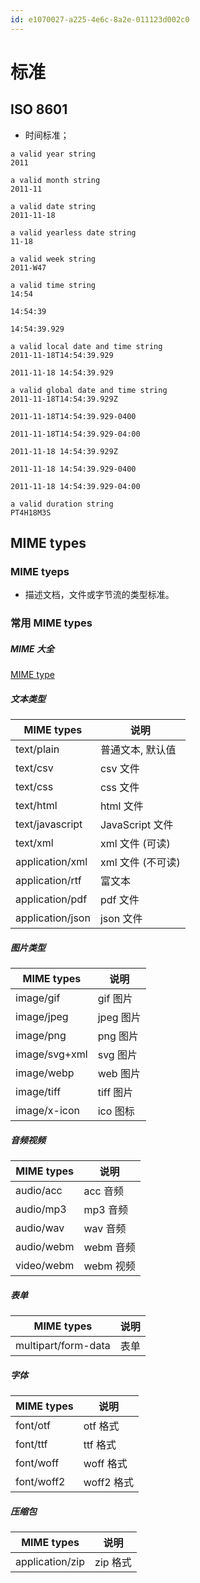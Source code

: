 ```yaml
---
id: e1070027-a225-4e6c-8a2e-011123d002c0
---
```

# 标准

## ISO 8601

- 时间标准；

```datetime
a valid year string
2011

a valid month string
2011-11

a valid date string
2011-11-18

a valid yearless date string
11-18

a valid week string
2011-W47

a valid time string
14:54

14:54:39

14:54:39.929

a valid local date and time string
2011-11-18T14:54:39.929

2011-11-18 14:54:39.929

a valid global date and time string
2011-11-18T14:54:39.929Z

2011-11-18T14:54:39.929-0400

2011-11-18T14:54:39.929-04:00

2011-11-18 14:54:39.929Z

2011-11-18 14:54:39.929-0400

2011-11-18 14:54:39.929-04:00

a valid duration string
PT4H18M3S
```

## MIME types

### MIME tyeps

- 描述文档，文件或字节流的类型标准。

### 常用 MIME types

##### MIME 大全

[MIME type](https://www.iana.org/assignments/media-types/media-types.xhtml)

##### 文本类型

| MIME types       | 说明              |
| ---------------- | ----------------- |
| text/plain       | 普通文本, 默认值  |
| text/csv         | csv 文件          |
| text/css         | css 文件          |
| text/html        | html 文件         |
| text/javascript  | JavaScript 文件   |
| text/xml         | xml 文件 (可读)   |
| application/xml  | xml 文件 (不可读) |
| application/rtf  | 富文本            |
| application/pdf  | pdf 文件          |
| application/json | json 文件         |

##### 图片类型

| MIME types    | 说明      |
| ------------- | --------- |
| image/gif     | gif 图片  |
| image/jpeg    | jpeg 图片 |
| image/png     | png 图片  |
| image/svg+xml | svg 图片  |
| image/webp    | web 图片  |
| image/tiff    | tiff 图片 |
| image/x-icon  | ico 图标  |

##### 音频视频

| MIME types | 说明      |
| ---------- | --------- |
| audio/acc  | acc 音频  |
| audio/mp3  | mp3 音频  |
| audio/wav  | wav 音频  |
| audio/webm | webm 音频 |
| video/webm | webm 视频 |

##### 表单

| MIME types          | 说明 |
| ------------------- | ---- |
| multipart/form-data | 表单 |

##### 字体

| MIME types | 说明       |
| ---------- | ---------- |
| font/otf   | otf 格式   |
| font/ttf   | ttf 格式   |
| font/woff  | woff 格式  |
| font/woff2 | woff2 格式 |

##### 压缩包

| MIME types      | 说明     |
| --------------- | -------- |
| application/zip | zip 格式 |
